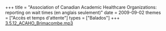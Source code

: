 +++
title = "Association of Canadian Academic Healthcare Organizations: reporting on wait times (en anglais seulement)"
date = 2009-09-02
themes = ["Accès et temps d'attente"]
types = ["Balados"]
+++
[3.5.12_ACAHO_Brimacombe.mp3](/files/3.5.12_ACAHO_Brimacombe.mp3)
